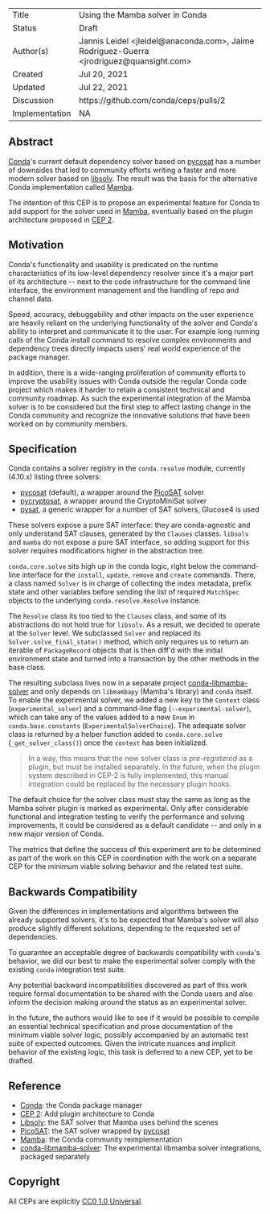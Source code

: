 <table>
<tr><td> Title </td><td> Using the Mamba solver in Conda </td>
<tr><td> Status </td><td> Draft </td></tr>
<tr><td> Author(s) </td>
    <td>
        Jannis Leidel &lt;jleidel@anaconda.com&gt;,
        Jaime Rodríguez-Guerra &lt;jrodriguez@quansight.com&gt;
    </td>
</tr>
<tr><td> Created </td><td> Jul 20, 2021</td></tr>
<tr><td> Updated </td><td> Jul 22, 2021</td></tr>
<tr><td> Discussion </td><td> https://github.com/conda/ceps/pulls/2 </td></tr>
<tr><td> Implementation </td><td> NA </td></tr>
</table>

## Abstract

[Conda]'s current default dependency solver based on [pycosat] has a number
of downsides that led to community efforts writing a faster and more
modern solver based on [libsolv]. The result was the basis for the
alternative Conda implementation called [Mamba].

The intention of this CEP is to propose an experimental feature for
Conda to add support for the solver used in [Mamba], eventually
based on the plugin architecture proposed in [CEP 2].

## Motivation

Conda's functionality and usability is predicated on the runtime
characteristics of its low-level dependency resolver since it's a
major part of its architecture -- next to the code infrastructure
for the command line interface, the environment management and
the handling of repo and channel data.

Speed, accuracy, debuggability and other impacts on the user
experience are heavily reliant on the underlying functionality of the
solver and Conda's ability to interpret and communicate it to the user.
For example long running calls of the Conda install command to resolve
complex environments and dependency trees directly impacts users'
real world experience of the package manager.

In addition, there is a wide-ranging proliferation of community efforts
to improve the usability issues with Conda outside the regular Conda
code project which makes it harder to retain a consistent technical
and community roadmap. As such the experimental integration of the Mamba
solver is to be considered but the first step to affect lasting change
in the Conda community and recognize the innovative solutions that have
been worked on by community members.

## Specification

Conda contains a solver registry in the `conda.resolve` module, currently
(4.10.x) listing three solvers:

- [pycosat] (default), a wrapper around the [PicoSAT] solver
- [pycryptosat], a wrapper around the CryptoMiniSat solver
- [pysat], a generic wrapper for a number of SAT solvers, Glucose4 is used

These solvers expose a pure SAT interface: they are conda-agnostic and
only understand SAT clauses, generated by the `Clauses` classes.
`libsolv` and `mamba` do not expose a pure SAT interface, so adding
support for this solver requires modifications higher in the abstraction
tree.

`conda.core.solve` sits high up in the conda logic, right below the
command-line interface for the `install`, `update`, `remove` and
`create` commands. There, a class named `Solver` is in charge of
collecting the index metadata, prefix state and other variables before
sending the list of required `MatchSpec` objects to the underlying
`conda.resolve.Resolve` instance.

The `Resolve` class its too tied to the `Clauses` class, and some of its
abstractions do not hold true for `libsolv`. As a result, we decided to
operate at the `Solver` level. We subclassed `Solver` and replaced its
`Solver.solve_final_state()` method, which only requires us to return an
iterable of `PackageRecord` objects that is then diff'd with the initial
environment state and turned into a transaction by the other methods in
the base class.

The resulting subclass lives now in a separate project
[conda-libmamba-solver] and only depends on `libmambapy` (Mamba's
library) and `conda` itself. To enable the experimental solver, we added
a new key to the `Context` class (`experimental_solver`) and a
command-line flag (`--experimental-solver`), which can take any of the
values added to a new `Enum` in `conda.base.constants`
(`ExperimentalSolverChoice`). The adequate solver class is returned by a
helper function added to `conda.core.solve` (`_get_solver_class()`) once
the `context` has been initialized.

> In a way, this means that the new solver class is _pre-registered_ as
> a plugin, but must be installed separately. In the future, when the
> plugin system described in CEP-2 is fully implemented, this manual
> integration could be replaced by the necessary plugin hooks.

The default choice for the solver class must stay the same as long
as the Mamba solver plugin is marked as experimental. Only after
considerable functional and integration testing to verify the performance
and solving improvements, it could be considered as a default candidate
-- and only in a new major version of Conda.

The metrics that define the success of this experiment are to be determined
as part of the work on this CEP in coordination with the work on a
separate CEP for the minimum viable solving behavior and the related
test suite.

## Backwards Compatibility

Given the differences in implementations and algorithms between the
already supported solvers, it's to be expected that Mamba's solver will
also produce slightly different solutions, depending to the requested
set of dependencies.

To guarantee an acceptable degree of backwards compatibility with
`conda`'s behavior, we did our best to make the experimental solver
comply with the existing `conda` integration test suite.

Any potential backward incompatibilities discovered as part of this
work require formal documentation to be shared with the Conda users
and also inform the decision making around the status as an experimental
solver.

In the future, the authors would like to see if it would be possible to
compile an essential technical specification and prose documentation of
the minimum viable solver logic, possibly accompanied by an automatic
test suite of expected outcomes. Given the intricate nuances and
implicit behavior of the existing logic, this task is deferred to a new
CEP, yet to be drafted.

## Reference

- [Conda]: the Conda package manager
- [CEP 2]: Add plugin architecture to Conda
- [Libsolv]: the SAT solver that Mamba uses behind the scenes
- [PicoSAT]: the SAT solver wrapped by [pycosat]
- [Mamba]: the Conda community reimplementation
- [conda-libmamba-solver]: The experimental libmamba solver
  integrations, packaged separately


[CEP 2]: https://github.com/conda/ceps/pull/1
[libsolv]: https://github.com/openSUSE/libsolv
[pycosat]: https://pypi.org/project/pycosat/
[pycryptosat]: https://pypi.org/project/pycryptosat/
[pysat]: https://github.com/pysathq/pysat
[Mamba]: https://github.com/mamba-org/mamba
[PicoSAT]: http://fmv.jku.at/picosat/
[Conda]: https://docs.conda.io/projects/conda/
[conda-libmamba-solver]: https://github.com/conda-incubator/conda-libmamba-solver

## Copyright

All CEPs are explicitly [CC0 1.0 Universal](https://creativecommons.org/publicdomain/zero/1.0/).

